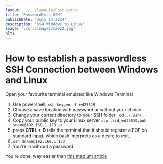 ```yaml
---
layout: ../../layouts/Post.astro
title: "Passwordless SSH"
publishDate: "July 14 2024"
description: "SSH Windows to Linux"
image: "./src/images/s2022.jpg"
alt: 
---
```


# How to establish a passwordless SSH Connection between Windows and Linux

Open your favourite terminal emulator like Windows Terminal

1. Use powershell: ```ssh-keygen -t ed25519```
2. Choose a save location with password or without your choice.
3. Change your current directory to your SSH folder ``` cd .\.ssh\```
4. Copy your public key to your Linux server ```scp .\id_ed25519.pub $name@192.168.1.173:~/```
5. press **CTRL + D** tells the terminal that it should register a EOF on standard input, which bash interprets as a desire to exit.
6. ```ssh $name@192.168.1.173```
7. You're in without a password.


You're done, way easier than [this medium article](https://medium.com/@ramon.solodezaldivar/how-to-establish-a-passwordless-ssh-s-connection-between-windows-and-linux-c75a948513b2)